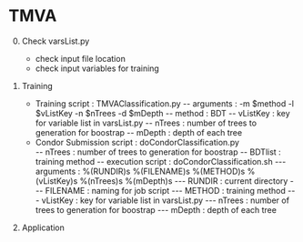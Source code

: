 # TMVA

0. Check varsList.py
    - check input file location
    - check input variables for training

1. Training
    - Training script : TMVAClassification.py
        -- arguments : -m $method -l $vListKey -n $nTrees -d $mDepth
        -- method : BDT
        -- vListKey : key for variable list in varsList.py
        -- nTrees : number of trees to generation for boostrap
        -- mDepth : depth of each tree 
    - Condor Submission script : doCondorClassification.py    
        -- nTrees : number of trees to generation for boostrap
        -- BDTlist : training method
        -- execution script : doCondorClassification.sh
            --- arguments : %(RUNDIR)s %(FILENAME)s %(METHOD)s %(vListKey)s %(nTrees)s %(mDepth)s
            --- RUNDIR : current directory
            --- FILENAME : naming for job script
            --- METHOD : training method
            --- vListKey : key for variable list in varsList.py
            --- nTrees : number of trees to generation for boostrap
            --- mDepth : depth of each tree 

2. Application
            
        